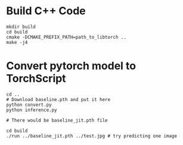 # Build C++ Code
```
mkdir build
cd build
cmake -DCMAKE_PREFIX_PATH=path_to_libtorch ..
make -j4
```

# Convert pytorch model to TorchScript
```
cd ..
# Download baseline.pth and put it here
python convert.py
python inference.py

# There would be baseline_jit.pth file
```

```
cd build
./run ../baseline_jit.pth ../test.jpg # try predicting one image
```
